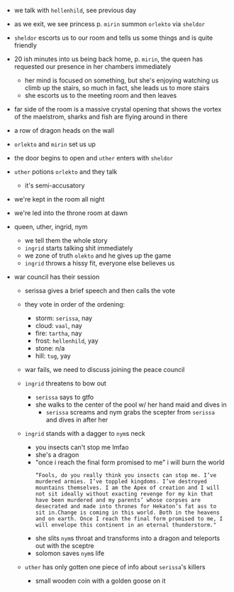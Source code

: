 - we talk with `hellenhild`, see previous day

- as we exit, we see princess p. `mirin` summon `orlekto` via `sheldor`
- `sheldor` escorts us to our room and tells us some things and is quite friendly
- 20 ish minutes into us being back home, p. `mirin`, the queen has requested our presence in her chambers immediately
    - her mind is focused on something, but she's enjoying watching us climb up the stairs, so much in fact, she leads us to more stairs
    - she escorts us to the meeting room and then leaves
- far side of the room is a massive crystal opening that shows the vortex of the maelstrom, sharks and fish are flying around in there
- a row of dragon heads on the wall
- `orlekto` and `mirin` set us up

- the door begins to open and `uther` enters with `sheldor`
- `uther` potions `orlekto` and they talk
    - it's semi-accusatory
- we're kept in the room all night

- we're led into the throne room at dawn
- queen, uther, ingrid, nym
    - we tell them the whole story
    - `ingrid` starts talking shit immediately
    - we zone of truth `olekto` and he gives up the game
    - `ingrid` throws a hissy fit, everyone else believes us

- war council has their session
    - serissa gives a brief speech and then calls the vote
    - they vote in order of the ordening:
        - storm: `serissa`, nay
        - cloud: `vaal`, nay
        - fire: `tartha`, nay
        - frost: `hellenhild`, yay
        - stone: n/a
        - hill: `tug`, yay
    - war fails, we need to discuss joining the peace council
    - `ingrid` threatens to bow out
        - `serissa` says to gtfo
        - she walks to the center of the pool w/ her hand maid and dives in
            - `serissa` screams and nym grabs the scepter from `serissa` and dives in after her

    - `ingrid` stands with a dagger to `nym`s neck
        - you insects can't stop me lmfao
        - she's a dragon
        - "once i reach the final form promised to me" i will burn the world
            ```
            “Fools, do you really think you insects can stop me. I’ve murdered armies. I’ve toppled kingdoms. I’ve destroyed mountains themselves. I am the Apex of creation and I will not sit ideally without exacting revenge for my kin that have been murdered and my parents’ whose corpses are desecrated and made into thrones for Hekaton’s fat ass to sit in.Change is coming in this world. Both in the heavens and on earth. Once I reach the final form promised to me, I will envelope this continent in an eternal thunderstorm."
            ```
        - she slits `nym`s throat and transforms into a dragon and teleports out with the sceptre
        - solomon saves `nym`s life
    - `uther` has only gotten one piece of info about `serissa`'s killers
        - small wooden coin with a golden goose on it
